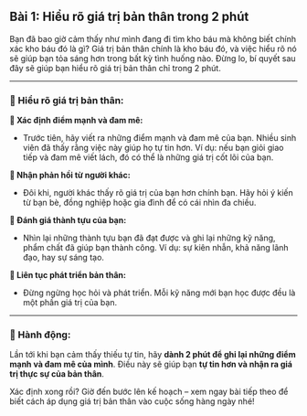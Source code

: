 ## Bài 1: Hiểu rõ giá trị bản thân trong 2 phút

Bạn đã bao giờ cảm thấy như mình đang đi tìm kho báu mà không biết chính xác kho báu đó là gì? Giá trị bản thân chính là kho báu đó, và việc hiểu rõ nó sẽ giúp bạn tỏa sáng hơn trong bất kỳ tình huống nào. Đừng lo, bí quyết sau đây sẽ giúp bạn hiểu rõ giá trị bản thân chỉ trong 2 phút.

---

### 📌 Hiểu rõ giá trị bản thân:

**🔹 Xác định điểm mạnh và đam mê:**
- Trước tiên, hãy viết ra những điểm mạnh và đam mê của bạn. Nhiều sinh viên đã thấy rằng việc này giúp họ tự tin hơn. Ví dụ: nếu bạn giỏi giao tiếp và đam mê viết lách, đó có thể là những giá trị cốt lõi của bạn.

**🔹 Nhận phản hồi từ người khác:**
- Đôi khi, người khác thấy rõ giá trị của bạn hơn chính bạn. Hãy hỏi ý kiến từ bạn bè, đồng nghiệp hoặc gia đình để có cái nhìn đa chiều.

**🔹 Đánh giá thành tựu của bạn:**
- Nhìn lại những thành tựu bạn đã đạt được và ghi lại những kỹ năng, phẩm chất đã giúp bạn thành công. Ví dụ: sự kiên nhẫn, khả năng lãnh đạo, hay sự sáng tạo.

**🔹 Liên tục phát triển bản thân:**
- Đừng ngừng học hỏi và phát triển. Mỗi kỹ năng mới bạn học được đều là một phần giá trị của bạn.

---

### 🚀 Hành động:

Lần tới khi bạn cảm thấy thiếu tự tin, hãy **dành 2 phút để ghi lại những điểm mạnh và đam mê của mình**. Điều này sẽ giúp bạn **tự tin hơn và nhận ra giá trị thực sự của bản thân**.

Xác định xong rồi? Giờ đến bước lên kế hoạch – xem ngay bài tiếp theo để biết cách áp dụng giá trị bản thân vào cuộc sống hàng ngày nhé!